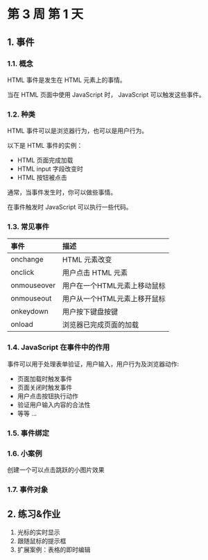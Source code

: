 # 第 3 周 第 1 天

## 1. 事件

### 1.1. 概念

HTML 事件是发生在 HTML 元素上的事情。

当在 HTML 页面中使用 JavaScript 时， JavaScript 可以触发这些事件。

### 1.2. 种类

HTML 事件可以是浏览器行为，也可以是用户行为。

以下是 HTML 事件的实例：

- HTML 页面完成加载
- HTML input 字段改变时
- HTML 按钮被点击

通常，当事件发生时，你可以做些事情。

在事件触发时 JavaScript 可以执行一些代码。

### 1.3. 常见事件

| 事件        | 描述                         |
| :---------- | :--------------------------- |
| onchange    | HTML 元素改变                |
| onclick     | 用户点击 HTML 元素           |
| onmouseover | 用户在一个HTML元素上移动鼠标 |
| onmouseout  | 用户从一个HTML元素上移开鼠标 |
| onkeydown   | 用户按下键盘按键             |
| onload      | 浏览器已完成页面的加载       |

### 1.4. JavaScript 在事件中的作用

事件可以用于处理表单验证，用户输入，用户行为及浏览器动作:

- 页面加载时触发事件
- 页面关闭时触发事件
- 用户点击按钮执行动作
- 验证用户输入内容的合法性
- 等等 ...

### 1.5. 事件绑定

### 1.6. 小案例

创建一个可以点击跳跃的小图片效果

### 1.7. 事件对象

## 2. 练习&作业

1. 光标的实时显示
2. 跟随鼠标的提示框
3. 扩展案例：表格的即时编辑